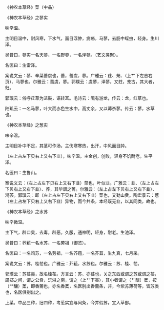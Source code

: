 《神农本草经》菜（中品）

《神农本草经》之蓼实

味辛温。

主明目温中，耐风寒，下水气，面目浮肿，痈疡，马蓼，去肠中蛭虫，轻身。生川泽。

吴普曰，蓼实一名天蓼，一名野蓼，一名泽蓼。（艺文类聚）。

名医曰：生雷泽。

案说文云：蓼、辛菜蔷虞也，蔷，蔷虞，蓼。广雅云：荭、茏、（上艹下左吉右页）、马蓼也。尔雅云：蔷虞，蓼。郭璞云：虞蓼，泽蓼，又荭，茏古，其大者，归。

郭璞云：俗呼荭草为茏鼓，语转耳。毛诗云：隰有游龙，传云：龙，红草也。

陆玑云：一名马蓼，叶大而赤色生水中，高丈余，又以薅杀蓼。传云：蓼，水草也。

《神农本草经》之葱实

味辛温。

主明目补中不足，其茎可作汤，主伤寒寒热，出汗，中风面目肿。

（左上占左下贝右上又右下韭），味辛温。主金创，创败，轻身不饥耐老。生平泽。

名医曰：生鲁山。

案说文云：（左上占左下贝右上又右下韭）菜也，叶似韭。广雅云：韭、（左上占左下贝右上又右下韭）、荞，其华谓之菁。尔雅云：（左上占左下贝右上又右下韭）、鸿荟。郭璞云：即（左上占左下贝右上又右下韭）菜也，又劲山贲。陶宏景云：葱（左上占左下贝右上又右下韭）异物，而今共条，本经既无韭，以其同类，故也。

《神农本草经》之水苏

味辛微温。

主下气，辟口臭，去毒，辟恶。久服，通神明，轻身，耐老。生池泽。

吴普曰：荞蒩一名水苏，一名劳祖（御览）。

名医曰：一名鸡苏，一名劳祖，一名芥蒩，一名芥苴，生九真，七月采。

案说文云：苏，桂荏也。广雅云：芥蒩，水苏也。尔雅云：苏、桂、荏。

郭璞云：苏荏类，故名桂荏。方言云：苏、亦荏也，关之东西或谓之苏或谓之荏，周郑之间，谓之公贲，沅湘之南，谓之（上艹下害），其小者谓之（艹釀）葇，按（艹釀）葇，即香薷也，亦名香葇，名医别出香薷条，非，今紫苏薄荷等，皆苏类也，名医俱别出之。

上菜，中品三种，旧四种，考葱实宜与同条，今并假苏，宜入草部。

